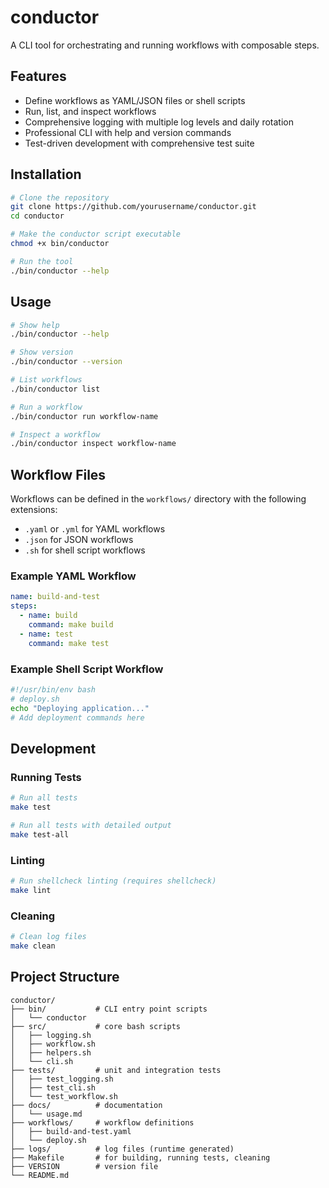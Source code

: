 # conductor

A CLI tool for orchestrating and running workflows with composable steps.

## Features

- Define workflows as YAML/JSON files or shell scripts
- Run, list, and inspect workflows
- Comprehensive logging with multiple log levels and daily rotation
- Professional CLI with help and version commands
- Test-driven development with comprehensive test suite

## Installation

```bash
# Clone the repository
git clone https://github.com/yourusername/conductor.git
cd conductor

# Make the conductor script executable
chmod +x bin/conductor

# Run the tool
./bin/conductor --help
```

## Usage

```bash
# Show help
./bin/conductor --help

# Show version
./bin/conductor --version

# List workflows
./bin/conductor list

# Run a workflow
./bin/conductor run workflow-name

# Inspect a workflow
./bin/conductor inspect workflow-name
```

## Workflow Files

Workflows can be defined in the `workflows/` directory with the following extensions:
- `.yaml` or `.yml` for YAML workflows
- `.json` for JSON workflows
- `.sh` for shell script workflows

### Example YAML Workflow

```yaml
name: build-and-test
steps:
  - name: build
    command: make build
  - name: test
    command: make test
```

### Example Shell Script Workflow

```bash
#!/usr/bin/env bash
# deploy.sh
echo "Deploying application..."
# Add deployment commands here
```

## Development

### Running Tests

```bash
# Run all tests
make test

# Run all tests with detailed output
make test-all
```

### Linting

```bash
# Run shellcheck linting (requires shellcheck)
make lint
```

### Cleaning

```bash
# Clean log files
make clean
```

## Project Structure

```
conductor/
├── bin/           # CLI entry point scripts
│   └── conductor
├── src/           # core bash scripts
│   ├── logging.sh
│   ├── workflow.sh
│   ├── helpers.sh
│   └── cli.sh
├── tests/         # unit and integration tests
│   ├── test_logging.sh
│   ├── test_cli.sh
│   └── test_workflow.sh
├── docs/          # documentation
│   └── usage.md
├── workflows/     # workflow definitions
│   ├── build-and-test.yaml
│   └── deploy.sh
├── logs/          # log files (runtime generated)
├── Makefile       # for building, running tests, cleaning
├── VERSION        # version file
└── README.md
```